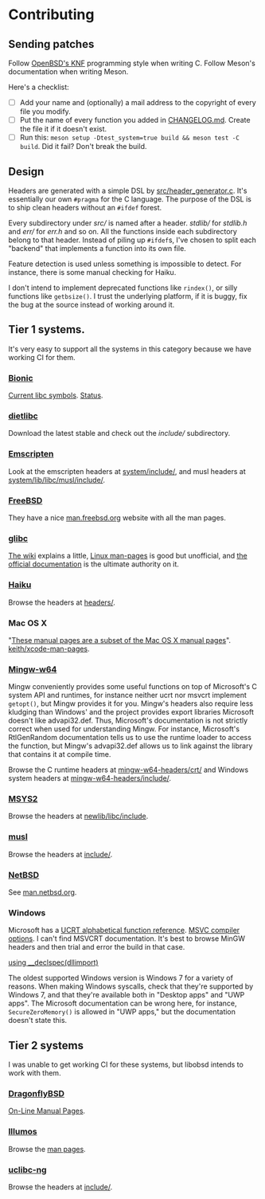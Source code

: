 <!--
Copyright (c) 2022 Guilherme Janczak <guilherme.janczak@yandex.com>

Permission to use, copy, modify, and distribute this software for any
purpose with or without fee is hereby granted, provided that the above
copyright notice and this permission notice appear in all copies.

THE SOFTWARE IS PROVIDED "AS IS" AND THE AUTHOR DISCLAIMS ALL WARRANTIES
WITH REGARD TO THIS SOFTWARE INCLUDING ALL IMPLIED WARRANTIES OF
MERCHANTABILITY AND FITNESS. IN NO EVENT SHALL THE AUTHOR BE LIABLE FOR
ANY SPECIAL, DIRECT, INDIRECT, OR CONSEQUENTIAL DAMAGES OR ANY DAMAGES
WHATSOEVER RESULTING FROM LOSS OF USE, DATA OR PROFITS, WHETHER IN AN
ACTION OF CONTRACT, NEGLIGENCE OR OTHER TORTIOUS ACTION, ARISING OUT OF
OR IN CONNECTION WITH THE USE OR PERFORMANCE OF THIS SOFTWARE.
-->

# Contributing

## Sending patches
Follow [OpenBSD's KNF](https://man.openbsd.org/style) programming style when
writing C. Follow Meson's documentation when writing Meson.

Here's a checklist:
- [ ] Add your name and (optionally) a mail address to the copyright of every
  file you modify.
- [ ] Put the name of every function you added in [CHANGELOG.md](CHANGELOG.md).
  Create the file it if it doesn't exist.
- [ ] Run this: `meson setup -Dtest_system=true build && meson test -C build`.
  Did it fail? Don't break the build.

## Design
Headers are generated with a simple DSL by
[src/header_generator.c](src/header_generator.c). It's essentially our own
`#pragma` for the C language. The purpose of the DSL is to ship clean headers
without an `#ifdef` forest.

Every subdirectory under *src/* is named after a header. *stdlib/* for
*stdlib.h* and *err/* for *err.h* and so on. All the functions inside each
subdirectory belong to that header. Instead of piling up `#ifdef`s, I've chosen
to split each "backend" that implements a function into its own file.

Feature detection is used unless something is impossible to detect. For
instance, there is some manual checking for Haiku.

I don't intend to implement deprecated functions like `rindex()`, or silly
functions like `getbsize()`. I trust the underlying platform, if it is buggy, fix
the bug at the source instead of working around it.

## Tier 1 systems.
It's very easy to support all the systems in this category because we have
working CI for them.

### [Bionic](https://android.googlesource.com/platform/bionic/)
[Current libc symbols](https://android.googlesource.com/platform/bionic/+/master/libc/libc.map.txt).
[Status](https://android.googlesource.com/platform/bionic/+/HEAD/docs/status.md).

### [dietlibc](https://www.fefe.de/dietlibc/)
Download the latest stable and check out the _include/_ subdirectory.

### [Emscripten](https://github.com/emscripten-core/emscripten)
Look at the emscripten headers at
[system/include/](https://github.com/emscripten-core/emscripten/tree/main/system/include),
and musl headers at
[system/lib/libc/musl/include/](https://github.com/emscripten-core/emscripten/tree/main/system/lib/libc/musl/include).

### [FreeBSD](https://cgit.freebsd.org/src)
They have a nice [man.freebsd.org](https://www.freebsd.org/cgi/man.cgi) website
with all the man pages.

### [glibc](https://sourceware.org/git/?p=glibc.git)
[The wiki](https://www.gnu.org/software/libc/documentation.html) explains a
little, [Linux man-pages](https://www.kernel.org/doc/man-pages) is good but
unofficial, and
[the official documentation](https://www.gnu.org/software/libc/manual) is the
ultimate authority on it.

### [Haiku](https://git.haiku-os.org/haiku/tree/)
Browse the headers at [headers/](https://git.haiku-os.org/haiku/tree/headers).

### Mac OS X
"[These manual pages are a subset of the Mac OS X manual pages](https://developer.apple.com/library/archive/documentation/System/Conceptual/ManPages_iPhoneOS/index.html#//apple_ref/doc/uid/TP40007259)".
[keith/xcode-man-pages](https://keith.github.io/xcode-man-pages/).

### [Mingw-w64](https://github.com/mingw-w64/mingw-w64)
Mingw conveniently provides some useful functions on top of Microsoft's C
system API and runtimes, for instance neither ucrt nor msvcrt implement
`getopt()`, but Mingw provides it for you. Mingw's headers also require less
kludging than Windows' and the project provides export libraries Microsoft
doesn't like advapi32.def. Thus, Microsoft's documentation is not strictly
correct when used for understanding Mingw. For instance, Microsoft's
RtlGenRandom documentation tells us to use the runtime loader to access the
function, but Mingw's advapi32.def allows us to link against the library that
contains it at compile time.

Browse the C runtime headers at
[mingw-w64-headers/crt/](https://github.com/mingw-w64/mingw-w64/tree/master/mingw-w64-crt)
and Windows system headers at
[mingw-w64-headers/include/](https://github.com/mingw-w64/mingw-w64/tree/master/mingw-w64-crt).

### [MSYS2](https://github.com/msys2/msys2-runtime)
Browse the headers at
[newlib/libc/include](https://github.com/msys2/msys2-runtime/tree/msys2-3_3_4-release/newlib/libc/include).

### [musl](https://git.musl-libc.org/cgit/musl)
Browse the headers at
[include/](https://git.musl-libc.org/cgit/musl/tree/include).

### [NetBSD](http://cvsweb.netbsd.org/bsdweb.cgi/?only_with_tag=MAIN)
See [man.netbsd.org](https://man.netbsd.org).

### Windows
Microsoft has a
[UCRT alphabetical function reference](https://docs.microsoft.com/en-us/cpp/c-runtime-library/reference/crt-alphabetical-function-reference?view=msvc-170).
[MSVC compiler
options](https://docs.microsoft.com/en-us/cpp/build/reference/compiler-options-listed-alphabetically?view=msvc-170).
I can't find MSVCRT documentation. It's best to browse MinGW headers and then
trial and error the build in that case.

[using __declspec(dllimport)](https://docs.microsoft.com/en-us/cpp/build/importing-into-an-application-using-declspec-dllimport?view=msvc-170)

The oldest supported Windows version is Windows 7 for a variety of reasons.
When making Windows syscalls, check that they're supported by Windows 7, and
that they're available both in "Desktop apps" and "UWP apps". The Microsoft
documentation can be wrong here, for instance, `SecureZeroMemory()` is allowed
in "UWP apps," but the documentation doesn't state this.

## Tier 2 systems
I was unable to get working CI for these systems, but libobsd intends to work
with them.

### [DragonflyBSD](https://gitweb.dragonflybsd.org/dragonfly.git/tree)
[On-Line Manual Pages](https://leaf.dragonflybsd.org/cgi/web-man).

### [Illumos](https://github.com/illumos/illumos-gate)
Browse the [man pages](https://illumos.org/man).

### [uclibc-ng](https://gogs.waldemar-brodkorb.de/oss/uclibc-ng)
Browse the headers at
[include/](https://gogs.waldemar-brodkorb.de/oss/uclibc-ng/src/master/include).
